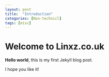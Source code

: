 ```yaml
---
layout: post
title:  "Introduction"
categories: [Non-technicl]
tags: [misc]
---
```


# Welcome to Linxz.co.uk

**Hello world**, this is my first Jekyll blog post.

I hope you like it!
